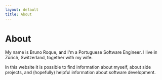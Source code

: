 ```yaml
---
layout: default
title: About
---
```


# About

My name is Bruno Roque, and I'm a Portuguese Software Engineer. I live in Zürich, Switzerland, together with my wife.

In this website it is possible to find information about myself, about side projects, and (hopefully) helpful information about software development.
